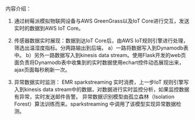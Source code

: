 内容介绍：
1. 通过树莓派模拟物联网设备与AWS GreenGrass以及IoT Core进行交互，发送实时的数据到AWS IoT Core。

2. 传感器数据实时展现：数据到达IoT Core后，由AWS IoT规则引擎进行处理，筛选出温湿度指标。分两路输出到后端，
	a）一路将数据写入到Dynamodb表中。
	b）另外一路数据写入到kinesis data stream。使用Flask开发的web页面负责将Dynamodb表中收集到的实时数据使用echart控件动态展现出来，ajax页面每秒刷新一次。

3. 异常数据实时监测：
	EMR sparkstreaming 实时消费，上一步IoT 规则引擎写入到kinesis data stream中的数据，对数据进行实时监控分析，如果监控数据有异常，实时发送邮件告警。
	异常数据识别模型由孤立森林（Isolation Forest）算法训练而来。sparkstreaming 中调用了该模型实现异常数据检测。
